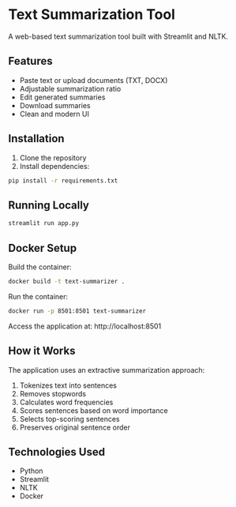 # Text Summarization Tool

A web-based text summarization tool built with Streamlit and NLTK.

## Features

- Paste text or upload documents (TXT, DOCX)
- Adjustable summarization ratio
- Edit generated summaries
- Download summaries
- Clean and modern UI

## Installation

1. Clone the repository
2. Install dependencies:
```bash
pip install -r requirements.txt
```

## Running Locally

```bash
streamlit run app.py
```

## Docker Setup

Build the container:
```bash
docker build -t text-summarizer .
```

Run the container:
```bash
docker run -p 8501:8501 text-summarizer
```

Access the application at: http://localhost:8501

## How it Works

The application uses an extractive summarization approach:
1. Tokenizes text into sentences
2. Removes stopwords
3. Calculates word frequencies
4. Scores sentences based on word importance
5. Selects top-scoring sentences
6. Preserves original sentence order

## Technologies Used

- Python
- Streamlit
- NLTK
- Docker